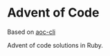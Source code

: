 # Advent of Code

Based on [aoc-cli](https://github.com/Keirua/aoc-cli)

Advent of code solutions in Ruby.

